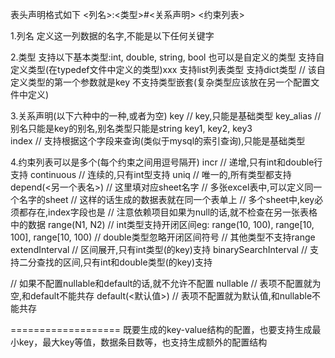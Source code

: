 表头声明格式如下
<列名>:<类型>#<关系声明> <约束列表>

1.列名
定义这一列数据的名字,不能是以下任何关键字

2.类型
支持以下基本类型:int, double, string, bool
也可以是自定义的类型
支持自定义类型(在typedef文件中定义的类型)xxx
支持list<xxx>列表类型
支持dict<xxx>类型       // 该自定义类型的第一个参数就是key
不支持类型嵌套(复杂类型应该放在另一个配置文件中定义)

3.关系声明(以下六种中的一种,或者为空)
key                     // key,只能是基础类型
key_alias               // 别名只能是key的别名,别名类型只能是string
key1, key2, key3         
index                   // 支持根据这个字段来查询(类似于mysql的索引查询),只能是基础类型

4.约束列表可以是多个(每个约束之间用逗号隔开)
incr                    // 递增,只有int和double行支持
continuous              // 连续的,只有int型支持
uniq                    // 唯一的,所有类型都支持
depend(<另一个表名>)    // 这里填对应sheet名字
                        // 多张excel表中,可以定义同一个名字的sheet
                        // 这样的话生成的数据表就在同一个表单上
                        // 多个sheet中,key必须都存在,index字段也是
                        // 注意依赖项目如果为null的话,就不检查在另一张表格中的数据
range(N1, N2)           // int类型支持开闭区间eg: range(10, 100), range[10, 100], range[10, 100)
                        // double类型忽略开闭区间符号
                        // 其他类型不支持range
extendInterval          // 区间展开,只有int类型(的key)支持
binarySearchInterval    // 支持二分查找的区间,只有int和double类型(的key)支持

// 如果不配置nullable和default的话,就不允许不配置
nullable                // 表项不配置就为空,和default不能共存
default(<默认值>)       // 表项不配置就为默认值,和nullable不能共存




===================
既要生成的key-value结构的配置，也要支持生成最小key，最大key等值，数据条目数等，也支持生成额外的配置结构
